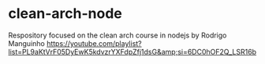 # clean-arch-node
Respository focused on the clean arch course in nodejs by Rodrigo Manguinho https://youtube.com/playlist?list=PL9aKtVrF05DyEwK5kdvzrYXFdpZfj1dsG&amp;si=6DC0hOF2Q_LSR16b
